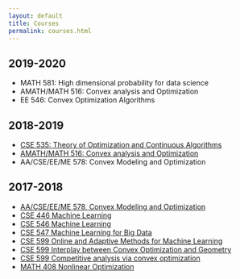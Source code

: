 ```yaml
---
layout: default
title: Courses
permalink: courses.html
---
```

## 2019-2020
* MATH 581: High dimensional probability for data science
* AMATH/MATH 516: Convex analysis and Optimization
* EE 546: Convex Optimization Algorithms


## 2018-2019
* [CSE 535: Theory of Optimization and Continuous Algorithms](http://yintat.com/teaching/cse535-winter19/)
* [AMATH/MATH 516: Convex analysis and Optimization](https://sites.math.washington.edu/~ddrusv/crs/Math_516/homepage.html)
* AA/CSE/EE/ME 578: Convex Modeling and Optimization


## 2017-2018
* [AA/CSE/EE/ME 578, Convex Modeling and Optimization](https://class.ece.uw.edu/578/fazel/index.html)
* [CSE 446 Machine Learning](https://courses.cs.washington.edu/courses/cse446/18wi/)
* [CSE 546 Machine Learning](https://courses.cs.washington.edu/courses/cse546/17au/)
* [CSE 547 Machine Learning for Big Data](https://courses.cs.washington.edu/courses/cse547/18sp/)
* [CSE 599 Online and Adaptive Methods for Machine Learning](https://courses.cs.washington.edu/courses/cse599i/18wi/)
* [CSE 599 Interplay between Convex Optimization and Geometry](http://yintat.com/teaching/cse599-winter18/)
* [CSE 599 Competitive analysis via convex optimization](https://homes.cs.washington.edu/~jrl/teaching/cse599I-spring-2018/)
* [MATH 408 Nonlinear Optimization](http://sites.math.washington.edu/~ddrusv/)

